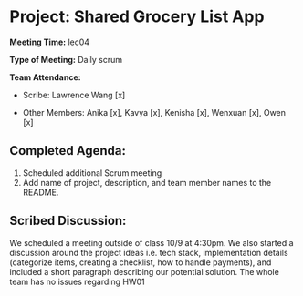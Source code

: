 # Project: Shared Grocery List App

**Meeting Time:** lec04

**Type of Meeting:** Daily scrum

**Team Attendance:**

- Scribe:
  Lawrence Wang [x]

- Other Members:
Anika [x],
Kavya [x],
Kenisha [x],
Wenxuan [x],
Owen [x]

## Completed Agenda:
1. Scheduled additional Scrum meeting
2. Add name of project, description, and team member names to the README.

## Scribed Discussion:
We scheduled a meeting outside of class 10/9 at 4:30pm. We also started a discussion around the project ideas i.e. tech stack, implementation details (categorize items, creating a checklist, how to handle payments), and included a short paragraph describing our potential solution. The whole team has no issues regarding HW01
